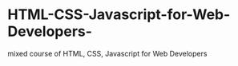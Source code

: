 # HTML-CSS-Javascript-for-Web-Developers-
mixed course of HTML, CSS, Javascript for Web Developers 
